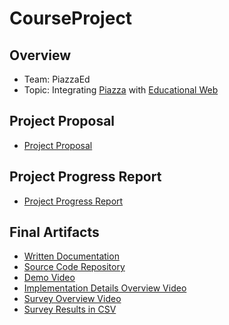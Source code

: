 # CourseProject

## Overview
- Team: PiazzaEd
- Topic: Integrating [Piazza](https://piazza.com/) with [Educational Web](https://github.com/CS410Fall2020/EducationalWeb)

## Project Proposal
- [Project Proposal](./proposal/CS410-PiazzaEd-Project-Proposal.pdf)

## Project Progress Report
- [Project Progress Report](./progress-report/PiazzaEdGroupProgressReport.pdf)

## Final Artifacts

- [Written Documentation](./final-artifacts/WrittenDocumentation.pdf)
- [Source Code Repository](https://github.com/pgruber2/EducationalWeb)
- [Demo Video](https://uillinoisedu-my.sharepoint.com/:v:/g/personal/jjhenn2_illinois_edu/EX9we1czpAVNmGltsy3CKtYBvnMZfr-Ny9z8EY3HyqUNPw?e=eldW31)
- [Implementation Details Overview Video](https://uillinoisedu-my.sharepoint.com/:v:/g/personal/jjhenn2_illinois_edu/EVf4HWGmqqlEpKJNSDCGf9sBqvqMCEcZUvfgm1h8Sop2GA?e=jxnOif)
- [Survey Overview Video](https://uillinoisedu-my.sharepoint.com/:v:/g/personal/jjhenn2_illinois_edu/Ean9a3GjBiFIq1PY5edZ8usBhEnp-aUwb4oOH3KXfxEheA?e=iXvtQ4)
- [Survey Results in CSV](./final-artifacts/SurveyResults.csv.zip)
